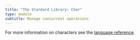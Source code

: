```yaml
---
title: "The Standard Library: Char"
type: module
subtitle: Manage concurrent operations
---
```


For more information on characters see the
[language reference](/language/strings).
